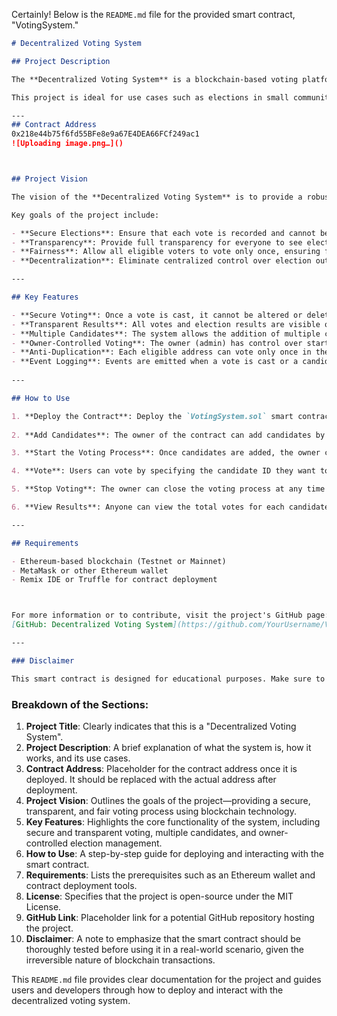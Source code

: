 Certainly! Below is the `README.md` file for the provided smart contract, "VotingSystem."

```markdown
# Decentralized Voting System

## Project Description

The **Decentralized Voting System** is a blockchain-based voting platform built on Ethereum. It provides a secure and transparent way for users to participate in elections. Through the use of smart contracts, it ensures that votes are tamper-proof, transparent, and verifiable. The system allows an owner to add candidates, start and stop the voting process, and ensures that each eligible voter can only vote once.

This project is ideal for use cases such as elections in small communities, governance protocols, or any application that requires a fair and transparent voting mechanism.

---
## Contract Address
0x218e44b75f6fd55BFe8e9a67E4DEA66FCf249ac1
![Uploading image.png…]()



## Project Vision

The vision of the **Decentralized Voting System** is to provide a robust, transparent, and secure voting mechanism using blockchain technology. It aims to eliminate fraud and manipulation in traditional voting systems by leveraging the immutable and transparent nature of blockchain.

Key goals of the project include:

- **Secure Elections**: Ensure that each vote is recorded and cannot be altered.
- **Transparency**: Provide full transparency for everyone to see election results in real-time.
- **Fairness**: Allow all eligible voters to vote only once, ensuring fairness.
- **Decentralization**: Eliminate centralized control over election outcomes.

---

## Key Features

- **Secure Voting**: Once a vote is cast, it cannot be altered or deleted, ensuring the integrity of the election results.
- **Transparent Results**: All votes and election results are visible on the blockchain, ensuring transparency and trust.
- **Multiple Candidates**: The system allows the addition of multiple candidates to an election.
- **Owner-Controlled Voting**: The owner (admin) has control over starting and stopping the voting process.
- **Anti-Duplication**: Each eligible address can vote only once in the election.
- **Event Logging**: Events are emitted when a vote is cast or a candidate is added, providing real-time updates to off-chain systems.
  
---

## How to Use

1. **Deploy the Contract**: Deploy the `VotingSystem.sol` smart contract on an Ethereum testnet or mainnet using tools like [Remix IDE](https://remix.ethereum.org/) or [Truffle](https://www.trufflesuite.com/).
   
2. **Add Candidates**: The owner of the contract can add candidates by calling the `addCandidate` function. Each candidate is identified by a unique ID and name.

3. **Start the Voting Process**: Once candidates are added, the owner can open the voting by calling the `startVoting` function. This allows users to cast votes.

4. **Vote**: Users can vote by specifying the candidate ID they want to vote for. Voting is only allowed while the voting process is open.

5. **Stop Voting**: The owner can close the voting process at any time by calling `stopVoting`. No more votes can be cast after the voting is stopped.

6. **View Results**: Anyone can view the total votes for each candidate by calling the `getVotes` function. The owner can also get the total number of votes across all candidates using the `getTotalVotes` function.

---

## Requirements

- Ethereum-based blockchain (Testnet or Mainnet)
- MetaMask or other Ethereum wallet
- Remix IDE or Truffle for contract deployment



For more information or to contribute, visit the project's GitHub page:  
[GitHub: Decentralized Voting System](https://github.com/YourUsername/VotingSystem)

---

### Disclaimer

This smart contract is designed for educational purposes. Make sure to thoroughly test and audit any smart contract before deploying it on the mainnet. Blockchain transactions can be irreversible and require careful handling of private keys and security practices.
```

### Breakdown of the Sections:

1. **Project Title**: Clearly indicates that this is a "Decentralized Voting System".
2. **Project Description**: A brief explanation of what the system is, how it works, and its use cases.
3. **Contract Address**: Placeholder for the contract address once it is deployed. It should be replaced with the actual address after deployment.
4. **Project Vision**: Outlines the goals of the project—providing a secure, transparent, and fair voting process using blockchain technology.
5. **Key Features**: Highlights the core functionality of the system, including secure and transparent voting, multiple candidates, and owner-controlled election management.
6. **How to Use**: A step-by-step guide for deploying and interacting with the smart contract.
7. **Requirements**: Lists the prerequisites such as an Ethereum wallet and contract deployment tools.
8. **License**: Specifies that the project is open-source under the MIT License.
9. **GitHub Link**: Placeholder link for a potential GitHub repository hosting the project.
10. **Disclaimer**: A note to emphasize that the smart contract should be thoroughly tested before using it in a real-world scenario, given the irreversible nature of blockchain transactions.

This `README.md` file provides clear documentation for the project and guides users and developers through how to deploy and interact with the decentralized voting system.
